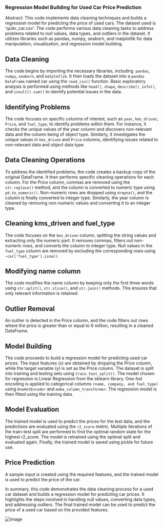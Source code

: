 ###  Regression Model Building for Used Car Price Prediction

Abstract:
This code implements data cleaning techniques and builds a regression model for predicting the price of used cars. The dataset used is 'quikr_car.csv'. The code performs various data cleaning tasks to address problems related to null values, data types, and outliers in the dataset. It utilizes libraries such as pandas, numpy, seaborn, and matplotlib for data manipulation, visualization, and regression model building.

## Data Cleaning
The code begins by importing the necessary libraries, including` pandas`, `numpy`, `seaborn`, and `matplotlib`. It then loads the dataset into a `pandas DataFrame` named car using the `read_csv()` function. Basic exploratory analysis is performed using methods like `head()`, `shape`, `describe()`, `info()`, and `isnull().sum()` to identify potential issues in the data.

## Identifying Problems

The code focuses on specific columns of interest, such as `year`, `kms_driven`, `Price`, and `fuel_type`, to identify problems within them. For instance, it checks the unique values of the year column and discovers non-relevant data and the column being of object type. Similarly, it investigates the unique values in `kms_driven` and `Price` columns, identifying issues related to non-relevant data and object data type.

## Data Cleaning Operations

To address the identified problems, the code creates a backup copy of the original DataFrame. It then performs specific cleaning operations for each column. For the Price column, commas are removed using the `str.replace()` method, and the column is converted to numeric type using `pd.to_numeric()`. Non-numeric rows are dropped using `dropna()`, and the column is finally converted to integer type. Similarly, the year column is cleaned by removing non-numeric values and converting it to an integer type.

## Cleaning kms_driven and fuel_type

The code focuses on the `kms_driven` column, splitting the string values and extracting only the numeric part. It removes commas, filters out non-numeric rows, and converts the column to integer type. Null values in the `fuel_type` column are removed by excluding the corresponding rows using `~car['fuel_type'].isna()`.

## Modifying name column
The code modifies the name column by keeping only the first three words using `str.split()`, `str.slice()`, and `str.join()` methods. This ensures that only relevant information is retained.

## Outlier Removal

An outlier is detected in the Price column, and the code filters out rows where the price is greater than or equal to 6 million, resulting in a cleaned DataFrame.

## Model Building
The code proceeds to build a regression model for predicting used car prices. The input features (x) are obtained by dropping the Price column, while the target variable (y) is set as the Price column. The dataset is split into training and testing sets using `train_test_split()`. The model chosen for regression is Linear Regression from the sklearn library. One-hot encoding is applied to categorical columns `(name, company, and fuel_type)` using `OneHotEncoder` and `make_column_transformer`. The regression model is then fitted using the training data.

## Model Evaluation
The trained model is used to predict the prices for the test data, and the predictions are evaluated using the `r2_score` metric. Multiple iterations of the train-test split are performed to find the optimal random state for the highest r2_score. The model is retrained using the optimal split and evaluated again. Finally, the trained model is saved using pickle for future use.


## Price Prediction

A sample input is created using the required features, and the trained model is used to predict the price of the car.

In summary, this code demonstrates the data cleaning process for a used car dataset and builds a regression model for predicting car prices. It highlights the steps involved in handling null values, converting data types, and addressing outliers. The final trained model can be used to predict the price of a used car based on the provided features.

![image](https://github.com/saqib772/Car_Price_Prediction/assets/121972215/c3924fb6-b5b8-48c2-bae1-d9a812fb8847)

